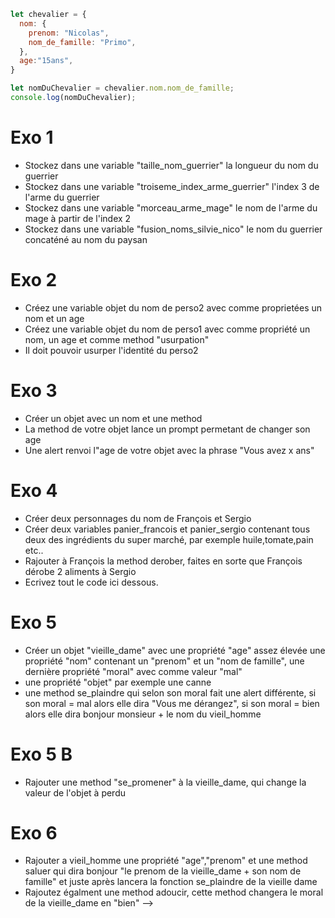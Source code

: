 ```js 
let chevalier = {
  nom: {
    prenom: "Nicolas",
    nom_de_famille: "Primo",
  },
  age:"15ans",
}

let nomDuChevalier = chevalier.nom.nom_de_famille;
console.log(nomDuChevalier);
```


# Exo 1
- Stockez dans une variable "taille_nom_guerrier" la longueur du nom du guerrier
- Stockez dans une variable "troiseme_index_arme_guerrier" l'index 3 de l'arme du guerrier
- Stockez dans une variable "morceau_arme_mage" le nom de l'arme du mage à partir de l'index 2
- Stockez dans une variable "fusion_noms_silvie_nico" le nom du guerrier concaténé au nom du paysan



# Exo 2
- Créez une variable objet du nom de perso2 avec comme proprietées un nom et un age
- Créez une variable objet du nom de perso1 avec comme propriété un nom, un age et comme method "usurpation"
- Il doit pouvoir usurper l'identité du perso2



# Exo 3
- Créer un objet avec un nom et une method
- La method de votre objet lance un prompt permetant de changer son age
- Une alert renvoi l"age de votre objet avec la phrase "Vous avez x ans"



# Exo 4
- Créer deux personnages du nom de François et Sergio
- Créer deux variables panier_francois et panier_sergio contenant tous deux des ingrédients du super marché, par exemple huile,tomate,pain etc..
- Rajouter à François la method derober, faites en sorte que François dérobe 2 aliments à Sergio 
- Ecrivez tout le code ici dessous.



# Exo 5
- Créer un objet "vieille_dame" avec une propriété "age" assez élevée une propriété "nom" contenant un "prenom" et un "nom de famille", une dernière propriété "moral" avec comme valeur "mal"
- une propriété "objet" par exemple une canne 
- une method se_plaindre qui selon son moral fait une alert différente, si son moral = mal alors elle dira "Vous me dérangez", si son moral = bien alors elle dira bonjour monsieur + le nom du vieil_homme



# Exo 5 B
- Rajouter une method "se_promener" à la vieille_dame, qui change la valeur de l'objet à perdu 


# Exo 6
- Rajouter a vieil_homme une propriété "age","prenom" et une method saluer qui dira bonjour "le prenom de la vieille_dame + son nom de famille" et juste après lancera la fonction se_plaindre de la vieille dame 
- Rajoutez égalment une method adoucir, cette method changera le moral de la vieille_dame en "bien" -->